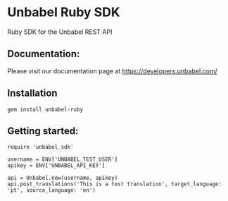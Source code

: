 # Unbabel Ruby SDK
Ruby SDK for the Unbabel REST API

## Documentation:
Please visit our documentation page at https://developers.unbabel.com/


## Installation
`gem install unbabel-ruby`


## Getting started:
```
require 'unbabel_sdk'

username = ENV['UNBABEL_TEST_USER']
apikey = ENV['UNBABEL_API_KEY']

api = Unbabel.new(username, apikey)
api.post_translations('This is a test translation', target_language: 'pt', source_language: 'en')
```
